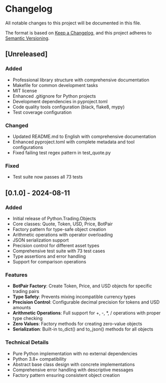# Changelog

All notable changes to this project will be documented in this file.

The format is based on [Keep a Changelog](https://keepachangelog.com/en/1.0.0/),
and this project adheres to [Semantic Versioning](https://semver.org/spec/v2.0.0.html).

## [Unreleased]

### Added
- Professional library structure with comprehensive documentation
- Makefile for common development tasks
- MIT license
- Enhanced .gitignore for Python projects
- Development dependencies in pyproject.toml
- Code quality tools configuration (black, flake8, mypy)
- Test coverage configuration

### Changed
- Updated README.md to English with comprehensive documentation
- Enhanced pyproject.toml with complete metadata and tool configurations
- Fixed failing test regex pattern in test_quote.py

### Fixed
- Test suite now passes all 73 tests

## [0.1.0] - 2024-08-11

### Added
- Initial release of Python.Trading.Objects
- Core classes: Quote, Token, USD, Price, BotPair
- Factory pattern for type-safe object creation
- Arithmetic operations with operator overloading
- JSON serialization support
- Precision control for different asset types
- Comprehensive test suite with 73 test cases
- Type assertions and error handling
- Support for comparison operations

### Features
- **BotPair Factory**: Create Token, Price, and USD objects for specific trading pairs
- **Type Safety**: Prevents mixing incompatible currency types
- **Precision Control**: Configurable decimal precision for tokens and USD amounts
- **Arithmetic Operations**: Full support for +, -, *, / operations with proper type checking
- **Zero Values**: Factory methods for creating zero-value objects
- **Serialization**: Built-in to_dict() and to_json() methods for all objects

### Technical Details
- Pure Python implementation with no external dependencies
- Python 3.8+ compatibility
- Abstract base class design with concrete implementations
- Comprehensive error handling with descriptive messages
- Factory pattern ensuring consistent object creation